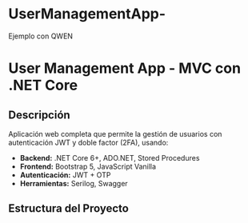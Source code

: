 # UserManagementApp-
Ejemplo con QWEN
# User Management App - MVC con .NET Core

## Descripción
Aplicación web completa que permite la gestión de usuarios con autenticación JWT y doble factor (2FA), usando:

- **Backend:** .NET Core 6+, ADO.NET, Stored Procedures
- **Frontend:** Bootstrap 5, JavaScript Vanilla
- **Autenticación:** JWT + OTP
- **Herramientas:** Serilog, Swagger

## Estructura del Proyecto
